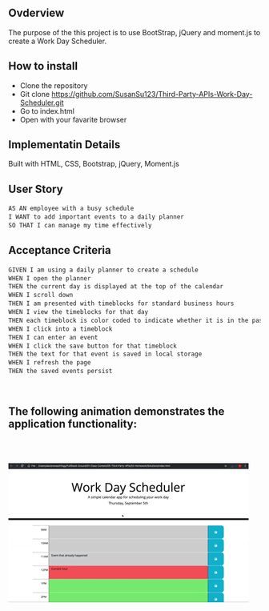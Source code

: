 ## Ovderview
The purpose of the this project is to use BootStrap, jQuery and moment.js to create a Work Day Scheduler.

## How to install
* Clone the repository
* Git clone https://github.com/SusanSu123/Third-Party-APIs-Work-Day-Scheduler.git
* Go to index.html
* Open with your favarite browser

## Implementatin Details

Built with HTML, CSS, Bootstrap, jQuery, Moment.js

## User Story

```md
AS AN employee with a busy schedule
I WANT to add important events to a daily planner
SO THAT I can manage my time effectively
```

## Acceptance Criteria

```md
GIVEN I am using a daily planner to create a schedule
WHEN I open the planner
THEN the current day is displayed at the top of the calendar
WHEN I scroll down
THEN I am presented with timeblocks for standard business hours
WHEN I view the timeblocks for that day
THEN each timeblock is color coded to indicate whether it is in the past, present, or future
WHEN I click into a timeblock
THEN I can enter an event
WHEN I click the save button for that timeblock
THEN the text for that event is saved in local storage
WHEN I refresh the page
THEN the saved events persist
```
<br>

## The following animation demonstrates the application functionality:
<br>
<br>

![A user clicks on slots on the color-coded calendar and edits the events.](./assets/05-third-party-apis-homework-demo.gif)

